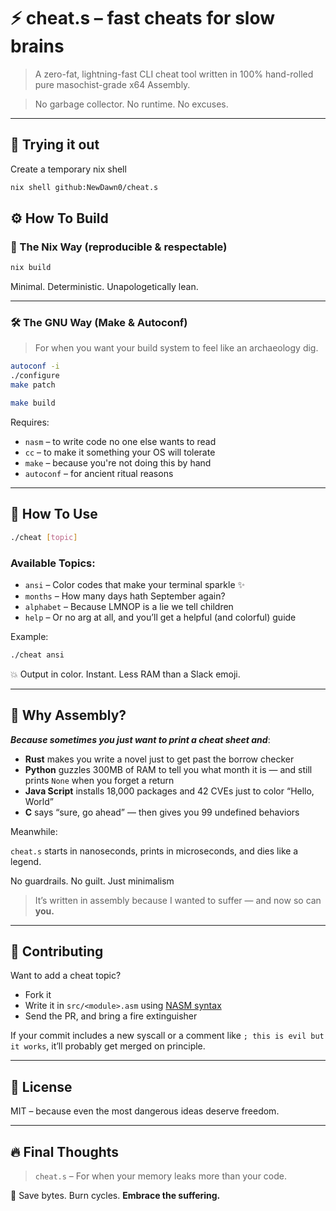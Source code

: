 # ⚡ cheat.s – fast cheats for slow brains

> A zero-fat, lightning-fast CLI cheat tool written in 100% hand-rolled pure masochist-grade x64 Assembly.

> No garbage collector. No runtime. No excuses.

---

## 🍿 Trying it out

Create a temporary nix shell

```bash
nix shell github:NewDawn0/cheat.s
```

## ⚙️ How To Build

### 🧊 The Nix Way (reproducible & respectable)

```bash
nix build
```

Minimal. Deterministic. Unapologetically lean.

---

### 🛠️ The GNU Way (Make & Autoconf)

> For when you want your build system to feel like an archaeology dig.

```bash
autoconf -i
./configure
make patch

make build
```

Requires:

- `nasm` – to write code no one else wants to read
- `cc` – to make it something your OS will tolerate
- `make` – because you're not doing this by hand
- `autoconf` – for ancient ritual reasons

---

## 🚀 How To Use

```bash
./cheat [topic]
```

### Available Topics:

- `ansi` – Color codes that make your terminal sparkle ✨
- `months` – How many days hath September again?
- `alphabet` – Because LMNOP is a lie we tell children
- `help` – Or no arg at all, and you’ll get a helpful (and colorful) guide

Example:

```bash
./cheat ansi
```

💥 Output in color. Instant. Less RAM than a Slack emoji.

---

## 🧨 Why Assembly?

**_Because sometimes you just want to print a cheat sheet and_**:

- **Rust** makes you write a novel just to get past the borrow checker
- **Python** guzzles 300MB of RAM to tell you what month it is — and still prints `None` when you forget a return
- **Java Script** installs 18,000 packages and 42 CVEs just to color “Hello, World”
- **C** says “sure, go ahead” — then gives you 99 undefined behaviors

Meanwhile:

`cheat.s` starts in nanoseconds, prints in microseconds, and dies like a legend.

No guardrails. No guilt. Just minimalism

> It’s written in assembly because I wanted to suffer — and now so can **you.**

---

## 🤝 Contributing

Want to add a cheat topic?

- Fork it
- Write it in `src/<module>.asm` using [NASM syntax](https://www.nasm.us/docs.php)
- Send the PR, and bring a fire extinguisher

If your commit includes a new syscall or a comment like `; this is evil but it works`, it’ll probably get merged on principle.

---

## 📜 License

MIT – because even the most dangerous ideas deserve freedom.

---

## 🔥 Final Thoughts

> `cheat.s` – For when your memory leaks more than your code.

💾 Save bytes. Burn cycles. **Embrace the suffering.**
